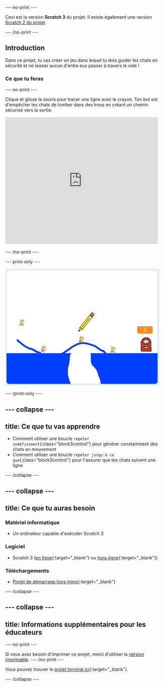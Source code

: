 \--- no-print \---

Ceci est la version **Scratch 3** du projet. Il existe également une version [Scratch 2 du projet](https://projects.raspberrypi.org/en/projects/cats-scratch2).

\--- /no-print \---

## Introduction

Dans ce projet, tu vas créer un jeu dans lequel tu dois guider les chats en sécurité et ne laisser aucun d'entre eux passer à travers le vide !

### Ce que tu feras

\--- no-print \---

Clique et glisse la souris pour tracer une ligne avec le crayon. Ton but est d'empêcher les chats de tomber dans des trous en créant un chemin sécurisé vers la sortie.

<div class="scratch-preview">
  <iframe allowtransparency="true" width="485" height="402" src="https://scratch.mit.edu/projects/embed/253667883/?autostart=false" frameborder="0" scrolling="no"></iframe>
</div>

\--- /no-print \---

\--- print-only \---

![Chats terminés](images/cats-finished.png)

\--- /print-only \---

## \--- collapse \---

## title: Ce que tu vas apprendre

+ Comment utiliser une boucle `répéter indéfiniment`{:class="block3control"} pour générer constamment des chats en mouvement
+ Comment utiliser une boucle `répéter jusqu'à ce que`{:class="block3control"} pour t'assurer que tes chats suivent une ligne

\--- /collapse \---

## \--- collapse \---

## title: Ce que tu auras besoin

### Matériel informatique

+ Un ordinateur capable d'exécuter Scratch 3

### Logiciel

+ Scratch 3 ([en ligne](http://rpf.io/scratchon){:target="_blank"} ou [hors-ligne](http://rpf.io/scratchoff){:target="_blank"})

### Téléchargements

+ [Projet de démarrage hors-ligne](http://rpf.io/p/en/cats-go){:target="_blank"}

\--- /collapse \---

## \--- collapse \---

## title: Informations supplémentaires pour les éducateurs

\--- no-print \---

Si vous avez besoin d'imprimer ce projet, merci d'utiliser la [version imprimable](https://projects.raspberrypi.org/en/projects/cats/print). \--- /no-print \---

Vous pouvez trouver le [projet terminé ici](http://rpf.io/p/en/cats-get){:target="_blank"}.

\--- /collapse \---